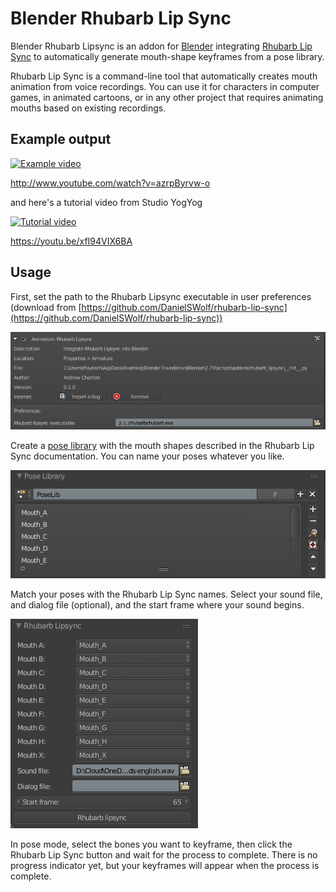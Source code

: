 # Blender Rhubarb Lip Sync

Blender Rhubarb Lipsync is an addon for [Blender](http://blender.org) integrating [Rhubarb Lip Sync](https://github.com/DanielSWolf/rhubarb-lip-sync) to automatically generate mouth-shape keyframes from a pose library.

Rhubarb Lip Sync is a command-line tool that automatically creates mouth animation from voice recordings. You can use it for characters in computer games, in animated cartoons, or in any other project that requires animating mouths based on existing recordings.

## Example output

[![Example video](http://img.youtube.com/vi/azrpByrvw-o/0.jpg)](http://www.youtube.com/watch?v=azrpByrvw-o)

http://www.youtube.com/watch?v=azrpByrvw-o

and here's a tutorial video from Studio YogYog

[![Tutorial video](http://img.youtube.com/vi/xfI94VIX6BA/0.jpg)](https://youtu.be/xfI94VIX6BA)

https://youtu.be/xfI94VIX6BA

## Usage

First, set the path to the Rhubarb Lipsync executable in user preferences (download from [https://github.com/DanielSWolf/rhubarb-lip-sync](https://github.com/DanielSWolf/rhubarb-lip-sync))

![Preferences](img/prefs.PNG)

Create a [pose library](https://docs.blender.org/manual/en/dev/rigging/armatures/properties/pose_library.html) with the mouth shapes described in the Rhubarb Lip Sync documentation. You can name your poses whatever you like.

![Pose library](img/poselib.PNG)

Match your poses with the Rhubarb Lip Sync names.
Select your sound file, and dialog file (optional), and the start frame where your sound begins.

![Options panel](img/panel.PNG)

In pose mode, select the bones you want to keyframe, then click the Rhubarb Lip Sync button and wait for the process to complete. There is no progress indicator yet, but your keyframes will appear when the process is complete.
